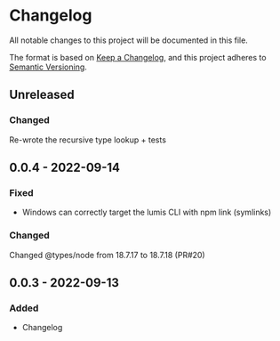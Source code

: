# Changelog

All notable changes to this project will be documented in this file.

The format is based on [Keep a Changelog](https://keepachangelog.com/en/1.0.0/),
and this project adheres to [Semantic Versioning](https://semver.org/spec/v2.0.0.html).

## Unreleased

### Changed
Re-wrote the recursive type lookup + tests

## 0.0.4 - 2022-09-14
### Fixed
- Windows can correctly target the lumis CLI with npm link (symlinks)

### Changed
Changed @types/node from 18.7.17 to 18.7.18 (PR#20)

## 0.0.3 - 2022-09-13

### Added
- Changelog
